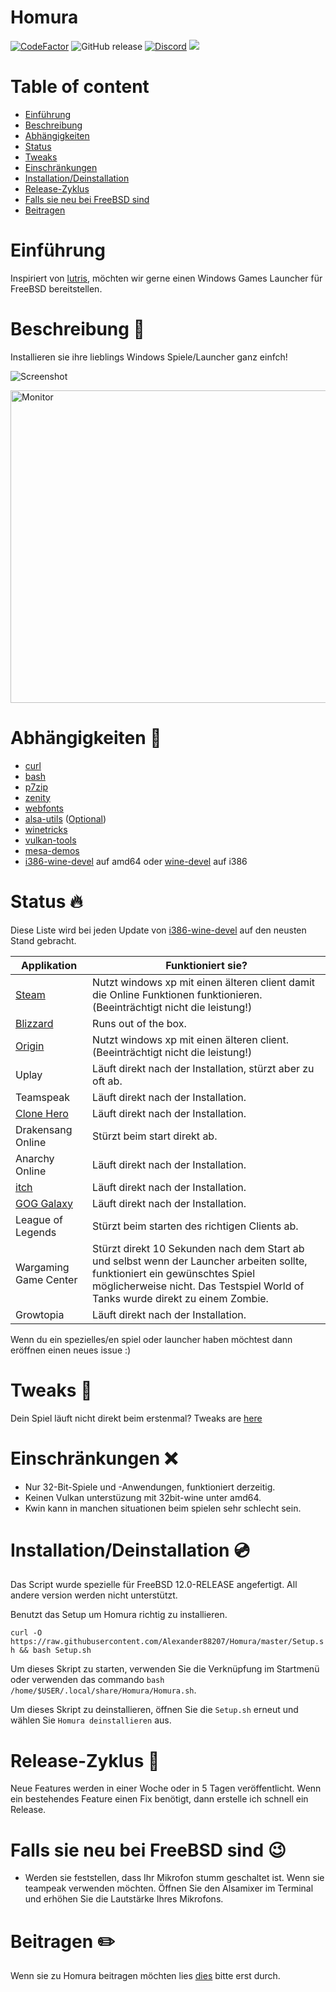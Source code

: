# Homura
[![CodeFactor](https://www.codefactor.io/repository/github/alexander88207/Homura/badge)](https://www.codefactor.io/repository/github/alexander88207/Homura) ![GitHub release](https://img.shields.io/github/release/Alexander88207/Homura) [![Discord](https://img.shields.io/badge/chat-on%20discord-7289da.svg?logo=discord)](https://discord.gg/Mm3aNuQ) <img src="https://img.shields.io/discord/618845118060953600">

# Table of content

- [Einführung](#einführung)
- [Beschreibung](#beschreibung-)
- [Abhängigkeiten](#abhängigkeiten-syringe)
- [Status](#status-fire)
- [Tweaks](#tweaks-wrench)
- [Einschränkungen](#einschränkungen-x)
- [Installation/Deinstallation](#installationdeinstallation-cd)
- [Release-Zyklus](#release-zyklus-loudspeaker)
- [Falls sie neu bei FreeBSD sind](#falls-sie-neu-bei-freebsd-sind-wink)
- [Beitragen](#beitragen-pencil2)

# Einführung

Inspiriert von [lutris](https://github.com/lutris/lutris), möchten wir gerne einen Windows Games Launcher für FreeBSD bereitstellen.

# Beschreibung &#x1F4D8;

Installieren sie ihre lieblings Windows Spiele/Launcher ganz einfch!

![](https://github.com/Alexander88207/PWGOFBSD/raw/master/Screenshot.png "Screenshot")

 <img src="https://raw.githubusercontent.com/Alexander88207/PWGOFBSD/master/Screenshot2.png" alt="Monitor" height="500" width="700"> 

# Abhängigkeiten :syringe:

- [curl](https://www.freshports.org/ftp/curl/)
- [bash](https://www.freshports.org/shells/bash)
- [p7zip](https://www.freshports.org/archivers/p7zip/)
- [zenity](https://www.freshports.org/x11/zenity)
- [webfonts](https://www.freshports.org/x11-fonts/webfonts)
- [alsa-utils](https://www.freshports.org/audio/alsa-utils) ([Optional](#if-you-are-new-to-freebsd))
- [winetricks](https://www.freshports.org/emulators/winetricks)
- [vulkan-tools](https://www.freshports.org/devel/vulkan-tools)
- [mesa-demos](https://www.freshports.org/graphics/mesa-demos)
- [i386-wine-devel](https://www.freshports.org/emulators/i386-wine-devel) auf amd64 oder [wine-devel](https://www.freshports.org/emulators/wine-devel) auf i386

# Status :fire:

Diese Liste wird bei jeden Update von [i386-wine-devel](https://www.freshports.org/emulators/i386-wine-devel) auf den neusten Stand gebracht.

Applikation | Funktioniert sie?
------------ | -------------
[Steam](https://www.youtube.com/watch?v=a2z0nbWOarc) | Nutzt windows xp mit einen älteren client damit die Online Funktionen funktionieren. (Beeinträchtigt nicht die leistung!)
[Blizzard](https://www.youtube.com/watch?v=-oAMNgDvWtA) | Runs out of the box.
[Origin](https://www.youtube.com/watch?v=d_j6Hlguydc) | Nutzt windows xp mit einen älteren client. (Beeinträchtigt nicht die leistung!)
Uplay | Läuft direkt nach der Installation, stürzt aber zu oft ab.
Teamspeak | Läuft direkt nach der Installation.
[Clone Hero](https://www.youtube.com/watch?v=qch3_bt4rGo) | Läuft direkt nach der Installation.
Drakensang Online | Stürzt beim start direkt ab.
Anarchy Online | Läuft direkt nach der Installation.
[itch](https://www.youtube.com/watch?v=lp-3g08w70A) | Läuft direkt nach der Installation.
[GOG Galaxy](https://www.youtube.com/watch?v=m4BMvvgeWFE) | Läuft direkt nach der Installation.
League of Legends | Stürzt beim starten des richtigen Clients ab.
Wargaming Game Center | Stürzt direkt 10 Sekunden nach dem Start ab und selbst wenn der Launcher arbeiten sollte, funktioniert ein gewünschtes Spiel möglicherweise nicht. Das Testspiel World of Tanks wurde direkt zu einem Zombie.
Growtopia | Läuft direkt nach der Installation.
 
Wenn du ein spezielles/en spiel oder launcher haben möchtest dann eröffnen einen neues issue :)

# Tweaks :wrench:

Dein Spiel läuft nicht direkt beim erstenmal? Tweaks are [here](TWEAKS.md)

# Einschränkungen :x:

- Nur 32-Bit-Spiele und -Anwendungen, funktioniert derzeitig.
- Keinen Vulkan unterstüzung mit 32bit-wine unter amd64.
- Kwin kann in manchen situationen beim spielen sehr schlecht sein.

# Installation/Deinstallation :cd:

Das Script wurde spezielle für FreeBSD 12.0-RELEASE angefertigt. All andere version werden nicht unterstützt.

Benutzt das Setup um Homura richtig zu installieren.

`curl -O https://raw.githubusercontent.com/Alexander88207/Homura/master/Setup.sh && bash Setup.sh`

Um dieses Skript zu starten, verwenden Sie die Verknüpfung im Startmenü oder verwenden das commando `bash /home/$USER/.local/share/Homura/Homura.sh`.

Um dieses Skript zu deinstallieren, öffnen Sie die `Setup.sh` erneut und wählen Sie `Homura deinstallieren` aus.

# Release-Zyklus :loudspeaker:

Neue Features werden in einer Woche oder in 5 Tagen veröffentlicht.
Wenn ein bestehendes Feature einen Fix benötigt, dann erstelle ich schnell ein Release.

# Falls sie neu bei FreeBSD sind :wink:

- Werden sie feststellen, dass Ihr Mikrofon stumm geschaltet ist. Wenn sie teampeak verwenden möchten. Öffnen Sie den Alsamixer im Terminal und erhöhen Sie die Lautstärke Ihres Mikrofons.

# Beitragen :pencil2:
Wenn sie zu Homura beitragen möchten lies [dies]() bitte erst durch.

